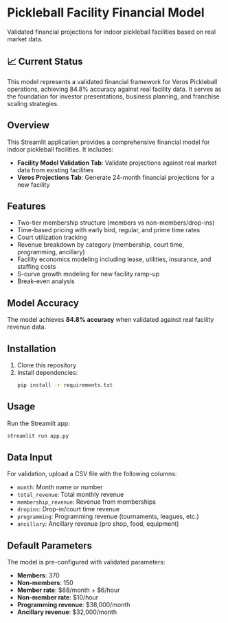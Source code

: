 # Pickleball Facility Financial Model

Validated financial projections for indoor pickleball facilities based on real market data.

## 📈 Current Status

This model represents a validated financial framework for Veros Pickleball operations, achieving 84.8% accuracy against real facility data. It serves as the foundation for investor presentations, business planning, and franchise scaling strategies.

## Overview

This Streamlit application provides a comprehensive financial model for indoor pickleball facilities. It includes:

- **Facility Model Validation Tab**: Validate projections against real market data from existing facilities
- **Veros Projections Tab**: Generate 24-month financial projections for a new facility

## Features

- Two-tier membership structure (members vs non-members/drop-ins)
- Time-based pricing with early bird, regular, and prime time rates
- Court utilization tracking
- Revenue breakdown by category (membership, court time, programming, ancillary)
- Facility economics modeling including lease, utilities, insurance, and staffing costs
- S-curve growth modeling for new facility ramp-up
- Break-even analysis

## Model Accuracy

The model achieves **84.8% accuracy** when validated against real facility revenue data.

## Installation

1. Clone this repository
2. Install dependencies:
   ```bash
   pip install -r requirements.txt
   ```

## Usage

Run the Streamlit app:
```bash
streamlit run app.py
```

## Data Input

For validation, upload a CSV file with the following columns:
- `month`: Month name or number
- `total_revenue`: Total monthly revenue
- `membership_revenue`: Revenue from memberships
- `dropins`: Drop-in/court time revenue
- `programming`: Programming revenue (tournaments, leagues, etc.)
- `ancillary`: Ancillary revenue (pro shop, food, equipment)

## Default Parameters

The model is pre-configured with validated parameters:
- **Members**: 370
- **Non-members**: 150
- **Member rate**: $68/month + $6/hour
- **Non-member rate**: $10/hour
- **Programming revenue**: $38,000/month
- **Ancillary revenue**: $32,000/month